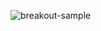 ![breakout-sample](https://user-images.githubusercontent.com/78777681/236094819-c218895c-19a5-4c24-95c8-799962fbc7c8.png)
